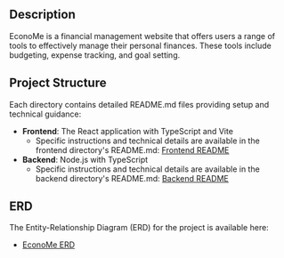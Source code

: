 ## Description 

EconoMe is a financial management website that offers users a range of tools to effectively manage their personal finances. These tools include budgeting, expense tracking, and goal setting.

## Project Structure 

Each directory contains detailed README.md files providing setup and technical guidance:

- **Frontend**: The React application with TypeScript and Vite
  - Specific instructions and technical details are available in the frontend directory's README.md: [Frontend README](https://github.com/samahAlbast/EconoMe/blob/master/FE/README.md)
- **Backend**: Node.js with TypeScript
  - Specific instructions and technical details are available in the backend directory's README.md: [Backend README](https://github.com/samahAlbast/EconoMe/blob/master/BE/README.md)

## ERD

The Entity-Relationship Diagram (ERD) for the project is available here:
- [EconoMe ERD](https://dbdiagram.io/d/EconoMe-667190a65a764b3c72c98835)
